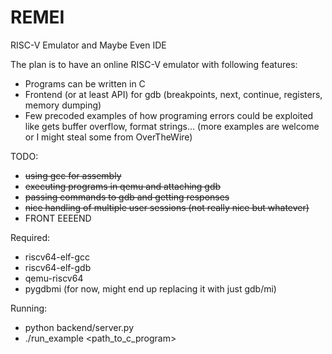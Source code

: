 # REMEI

RISC-V Emulator and Maybe Even IDE

The plan is to have an online RISC-V emulator with following features:
- Programs can be written in C
- Frontend (or at least API) for gdb (breakpoints, next, continue, registers, memory dumping)
- Few precoded examples of how programing errors could be exploited like gets buffer overflow, format strings... (more examples are welcome or I might steal some from OverTheWire)

TODO:
- ~~using gcc for assembly~~
- ~~executing programs in qemu and attaching gdb~~
- ~~passing commands to gdb and getting responses~~
- ~~nice handling of multiple user sessions (not really nice but whatever)~~
- FRONT EEEEND

Required:
- riscv64-elf-gcc
- riscv64-elf-gdb
- qemu-riscv64
- pygdbmi (for now, might end up replacing it with just gdb/mi)

Running:
- python backend/server.py
- ./run_example <path_to_c_program>
